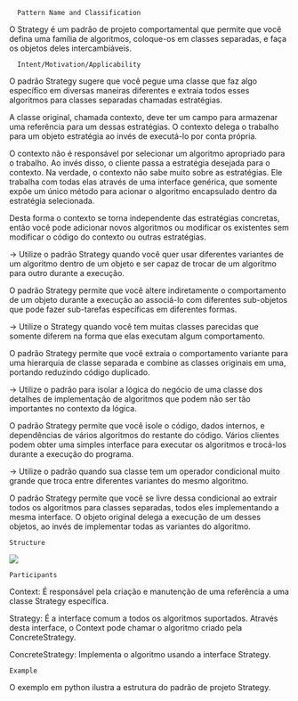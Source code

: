       Pattern Name and Classification
O Strategy é um padrão de projeto comportamental que permite que você defina uma família de algoritmos, coloque-os em classes separadas, e faça os objetos deles intercambiáveis.

      Intent/Motivation/Applicability 
O padrão Strategy sugere que você pegue uma classe que faz algo específico em diversas maneiras diferentes e extraia todos esses algoritmos para classes separadas chamadas estratégias.

A classe original, chamada contexto, deve ter um campo para armazenar uma referência para um dessas estratégias. O contexto delega o trabalho para um objeto estratégia ao invés de executá-lo por conta própria.

O contexto não é responsável por selecionar um algoritmo apropriado para o trabalho. Ao invés disso, o cliente passa a estratégia desejada para o contexto. Na verdade, o contexto não sabe muito sobre as estratégias. Ele trabalha com todas elas através de uma interface genérica, que somente expõe um único método para acionar o algoritmo encapsulado dentro da estratégia selecionada.

Desta forma o contexto se torna independente das estratégias concretas, então você pode adicionar novos algoritmos ou modificar os existentes sem modificar o código do contexto ou outras estratégias.

 -> Utilize o padrão Strategy quando você quer usar diferentes variantes de um algoritmo dentro de um objeto e ser capaz de trocar de um algoritmo para outro durante a execução.

O padrão Strategy permite que você altere indiretamente o comportamento de um objeto durante a execução ao associá-lo com diferentes sub-objetos que pode fazer sub-tarefas específicas em diferentes formas.

 -> Utilize o Strategy quando você tem muitas classes parecidas que somente diferem na forma que elas executam algum comportamento.

O padrão Strategy permite que você extraia o comportamento variante para uma hierarquia de classe separada e combine as classes originais em uma, portando reduzindo código duplicado.

 -> Utilize o padrão para isolar a lógica do negócio de uma classe dos detalhes de implementação de algoritmos que podem não ser tão importantes no contexto da lógica.

O padrão Strategy permite que você isole o código, dados internos, e dependências de vários algoritmos do restante do código. Vários clientes podem obter uma simples interface para executar os algoritmos e trocá-los durante a execução do programa.

 -> Utilize o padrão quando sua classe tem um operador condicional muito grande que troca entre diferentes variantes do mesmo algoritmo.

O padrão Strategy permite que você se livre dessa condicional ao extrair todos os algoritmos para classes separadas, todos eles implementando a mesma interface. O objeto original delega a execução de um desses objetos, ao invés de implementar todas as variantes do algoritmo.

    Structure
![](https://refactoring.guru/images/patterns/diagrams/strategy/structure.png)

    Participants

Context: É responsável pela criação e manutenção de uma referência a uma classe Strategy específica.

Strategy: É a interface comum a todos os algoritmos suportados. Através desta interface, o Context pode chamar o algoritmo criado pela ConcreteStrategy.

ConcreteStrategy: Implementa o algoritmo usando a interface Strategy.

    Example
O exemplo em python ilustra a estrutura do padrão de projeto Strategy.
